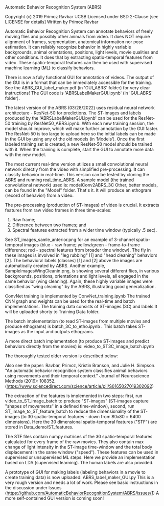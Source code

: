 Automatic Behavior Recognition System (ABRS)

Copyright (c) 2019 Primoz Ravbar UCSB
Licensed under BSD 2-Clause [see LICENSE for details]
Written by Primoz Ravbar

Automatic Behavior Recognition System can annotate behaviors of freely moving flies and possibly other animals from video. It does NOT require alignment of frames, segmentation, anatomical information nor pose estimation. It can reliably recognize behavior in highly variable backgrounds, animal orientations, positions, light levels, movie qualities and other conditions. It does that by extracting spatio-temporal features from video. These spatio-temporal features can then be used with supervised machine learning (ML) to classify behaviors. 

There is now a fully functional GUI for annotation of videos. The output of the GUI is in a format that can be immediately accessible for the training. See the ABRS_GUI_label_maker.pdf (in 'GUI_ABRS' folder) for very clear instructions! The GUI code is 'ABRSLabelMakerGUI.ipynb' (in 'GUI_ABRS' folder).

The latest version of the ABRS (03/28/2022) uses residual neural network architecture - ResNet-50 for predictions. The ST-images and labels produced by the 'ABRSLabelMakerGUI.ipynb' can be used for the ResNet-50 training by ResNet50_ABRS.ipynb. With each new training session, the model should improve, which will make further annotation by the GUI faster. 
The ResNet-50 is too large to upload here so the initial labels can be made in the GUI by using any of the old models (in ‘Models’). Once the first labeled training set is created, a new ResNet-50 model should be trained with it. When the training is complete, start the GUI to annotate more data with the new model. 

The most current real-time version utilizes a small convolutional neural network directly from the video with simplified pre-processing. It can classify behavior in real-time. This version can be tested by cloning the ABRS and running real_time_ABRS. A sample model (the trained convolutional network) used is: modelConv2ABRS_3C Other, better models, can be found in the "Model" folder. That's it. It will produce an ethogram (record of behavior) from a video. 

The pre-processing (production of ST-images) of video is crucial. It extracts features from raw video frames in three time-scales:

  1) Raw frame;
  2) Difference between two frames; and
  3) Spectral features extracted from a wider time window (typically .5 sec).
  
See ST_images_samle_anterior.png for an example of 3-channel spatio-temporal images (blue - raw frame; yellow/green - frame-to-frame difference; red - spectral features from broader time window). The fly in these images is involved in "leg rubbing" [1] and "head cleaning" behaviors [2]. The behavioral labels (classes) [1] and [2] above the images are automatically created by ABRS. Another example, SampleImagesWingCleanin.png, is showing several different flies, in various backgrounds, positions, orientations and light levels, all engaged in the same behavior (wing cleaning). Again, these highly variable images were classified as "wing cleaning" by the ABRS, illustrating good generalization.

ConvNet training is implemented by ConvNet_training.ipynb The trained CNN graph and weights can be used for the real-time and batch implementations. The training data consists of ST-images (3C) and labels.It will be uploaded shorty to Training Data folder. 

The batch implementation (to read ST-images from multiple movies and produce ethograms) is batch_3C_to_etho.ipynb . This batch takes ST-images as the input and outputs ethograms.

A more direct batch implementation (to produce ST-images and predict behaviors directly from the movies) is: video_to_ST3C_image_batch.ipynb

The thoroughly tested older version is described below:

Also see the paper: Ravbar, Primoz, Kristin Branson, and Julie H. Simpson. "An automatic behavior recognition system classifies animal behaviors using movements and their temporal context." Journal of Neuroscience Methods (2019): 108352. (https://www.sciencedirect.com/science/article/pii/S0165027019302092)

The extraction of the features is implemented in two steps: first, run video_to_ST_image_batch to produce "ST-images" (ST-images capture "shapes of movements" in a defined time-window), second, run ST_image_to_ST_feature_batch to reduce the dimensionality of the ST-images (to 30 spatio-temporal features - down from 80x80 = 6400 dimensions). Here the 30 dimensional spatio-temporal features ("STF") are stored in Data_demo/ST_features.

The STF files contain numpy matrices of the 30 spatio-temporal features calculated for every frame of the raw movies. They also contain max change of light intensity in the ST-image time-window and the total body displacement in the same window ("speed"). These features can be used in supervised or unsupervised ML steps. Here we provide an implementation based on LDA (supervised learning). The human labels are also provided.   

A prototype of GUI for making labels (labeling behaviors in a movie to create training data) is now uploaded: ABRS_label_maker_GUI.py
This is a very rough version and needs a lot of work. Please see basic instructions in the discussion under Issues (https://github.com/AutomaticBehaviorRecognitionSystem/ABRS/issues/1) A more self-contained GUI version is coming soon!

